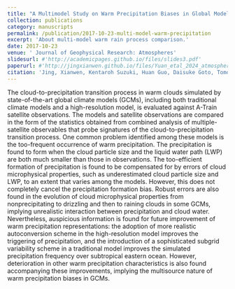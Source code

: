 ```yaml
---
title: "A Multimodel Study on Warm Precipitation Biases in Global Models Compared to Satellite Observations"
collection: publications
category: manuscripts
permalink: /publication/2017-10-23-multi-model-warm-precipitation
excerpt: 'About multi-model warm rain process comparison.'
date: 2017-10-23
venue: ' Journal of Geophysical Research: Atmospheres'
slidesurl: #'http://academicpages.github.io/files/slides3.pdf'
paperurl: #'http://jingxianwen.github.io/files/Yuan_etal_2024_atmosphere.pdf'
citation: 'Jing, Xianwen, Kentaroh Suzuki, Huan Guo, Daisuke Goto, Tomoo Ogura, Tsuyoshi Koshiro, Johannes Mülmenstädt. 2017. "A multimodel study on warm precipitation biases in global models compared to satellite observations". <i>Journal of Geophysical Research: Atmospheres</i> 122, 11,806–11,824. <a href="https://doi.org/10.1002/2017JD027310" target="_blank">https://doi.org/10.1002/2017JD027310</a>'
---
```

The cloud-to-precipitation transition process in warm clouds simulated by state-of-the-art global climate models (GCMs), including both traditional climate models and a high-resolution model, is evaluated against A-Train satellite observations. The models and satellite observations are compared in the form of the statistics obtained from combined analysis of multiple-satellite observables that probe signatures of the cloud-to-precipitation transition process. One common problem identified among these models is the too-frequent occurrence of warm precipitation. The precipitation is found to form when the cloud particle size and the liquid water path (LWP) are both much smaller than those in observations. The too-efficient formation of precipitation is found to be compensated for by errors of cloud microphysical properties, such as underestimated cloud particle size and LWP, to an extent that varies among the models. However, this does not completely cancel the precipitation formation bias. Robust errors are also found in the evolution of cloud microphysical properties from nonprecipitating to drizzling and then to raining clouds in some GCMs, implying unrealistic interaction between precipitation and cloud water. Nevertheless, auspicious information is found for future improvement of warm precipitation representations: the adoption of more realistic autoconversion scheme in the high-resolution model improves the triggering of precipitation, and the introduction of a sophisticated subgrid variability scheme in a traditional model improves the simulated precipitation frequency over subtropical eastern ocean. However, deterioration in other warm precipitation characteristics is also found accompanying these improvements, implying the multisource nature of warm precipitation biases in GCMs.

